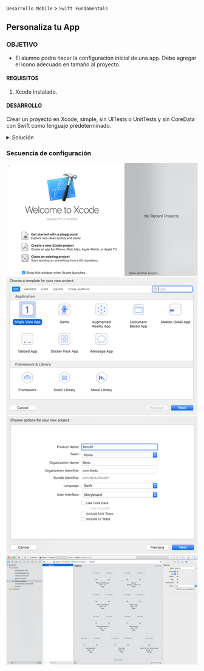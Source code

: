  

`Desarrollo Mobile` > `Swift Fundamentals`
 
	
## Personaliza tu App

### OBJETIVO 

- El alumno podra hacer la configuración inicial de una app. Debe agregar el icono adecuado en tamaño al proyecto.

#### REQUISITOS 

1. Xcode instalado.

#### DESARROLLO

Crear un proyecto en Xcode, simple, sin UITests o UnitTests y sin CoreData con Swift como lenguaje predeterminado.

<details>
	<summary>Solución</summary>
	<p> Se requiere una imágen PNG de 1024x1024, esta es la imágen principal para la App Store </p>
	<p> Se necesita una imágen PNG para dispositivos pequeños conocidos como 2x de 120x120</p>
	<p> Se necesita una imágen PNG para dispositivos grandes conocidos como 3x de 180x180</p>
	<p> Estas imágnes se agregan dentro de Assets.xcassets dentro de AppIcon en iPhone App 60pt</p>
</details> 

### Secuencia de configuración
![imagen](1.png)
![imagen](2.png)
![imagen](3.png)
![imagen](4.png)